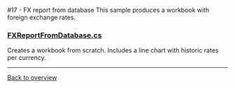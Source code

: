 ﻿#17 - FX report from database
This sample produces a workbook with foreign exchange rates.

### [FXReportFromDatabase.cs](FXReportFromDatabase.cs)
Creates a workbook from scratch. Includes a line chart with historic rates per currency.

---
[Back to overview](/SampleApp.Core/Readme.md)

